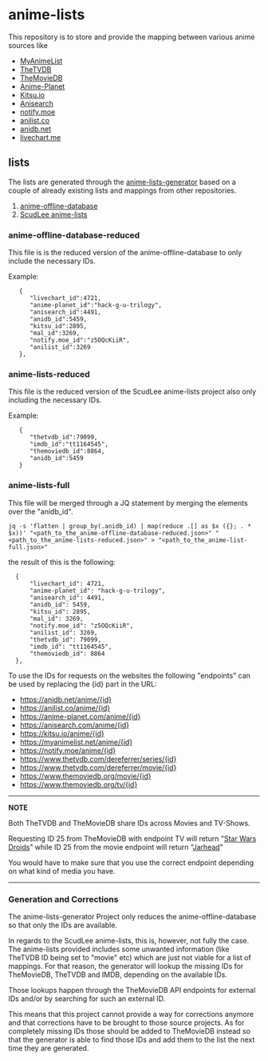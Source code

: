# anime-lists

This repository is to store and provide the mapping between various anime sources like

* [MyAnimeList](https://myanimelist.net/)
* [TheTVDB](https://thetvdb.com/)
* [TheMovieDB](https://www.themoviedb.org/)
* [Anime-Planet](https://www.anime-planet.com/)
* [Kitsu.io](https://kitsu.io/)
* [Anisearch](https://www.anisearch.com/)
* [notify.moe](https://notify.moe/)
* [anilist.co](https://anilist.co/)
* [anidb.net](https://anidb.net/)
* [livechart.me](https://www.livechart.me/)

## lists

The lists are generated through the [anime-lists-generator](https://github.com/Fribb/anime-lists-generator) based on a couple of already existing lists and mappings from other repositories.

1. [anime-offline-database](https://github.com/manami-project/anime-offline-database/)
2. [ScudLee anime-lists](https://github.com/ScudLee/anime-lists/)

### anime-offline-database-reduced

This file is is the reduced version of the anime-offline-database to only include the necessary IDs.

Example:

```
   {
      "livechart_id":4721,
      "anime-planet_id":"hack-g-u-trilogy",
      "anisearch_id":4491,
      "anidb_id":5459,
      "kitsu_id":2895,
      "mal_id":3269,
      "notify.moe_id":"z5OQcKiiR",
      "anilist_id":3269
   },
```

### anime-lists-reduced

This file is the reduced version of the ScudLee anime-lists project also only including the necessary IDs.

Example:

```
   {
      "thetvdb_id":79099,
      "imdb_id":"tt1164545",
      "themoviedb_id":8864,
      "anidb_id":5459
   }
```

### anime-lists-full

This file will be merged through a JQ statement by merging the elements over the "anidb_id".

```
jq -s 'flatten | group_by(.anidb_id) | map(reduce .[] as $x ({}; . * $x))' "<path_to_the_anime-offline-database-reduced.json>" "<path_to_the_anime-lists-reduced.json>" > "<path_to_the_anime-list-full.json>"
```

the result of this is the following:

```
  {
      "livechart_id": 4721,
      "anime-planet_id": "hack-g-u-trilogy",
      "anisearch_id": 4491,
      "anidb_id": 5459,
      "kitsu_id": 2895,
      "mal_id": 3269,
      "notify.moe_id": "z5OQcKiiR",
      "anilist_id": 3269,
      "thetvdb_id": 79099,
      "imdb_id": "tt1164545",
      "themoviedb_id": 8864
  },
```

To use the IDs for requests on the websites the following "endpoints" can be used by replacing the {id} part in the URL:

* https://anidb.net/anime/{id}
* https://anilist.co/anime/{id}
* https://anime-planet.com/anime/{id}
* https://anisearch.com/anime/{id}
* https://kitsu.io/anime/{id}
* https://myanimelist.net/anime/{id}
* https://notify.moe/anime/{id}
* https://www.thetvdb.com/dereferrer/series/{id}
* https://www.thetvdb.com/dereferrer/movie/{id}
* https://www.themoviedb.org/movie/{id}
* https://www.themoviedb.org/tv/{id}

---
**NOTE**

Both TheTVDB and TheMovieDB share IDs across Movies and TV-Shows.

Requesting ID 25 from TheMovieDB with endpoint TV will return "[Star Wars Droids](https://www.themoviedb.org/tv/25)"
while ID 25 from the movie endpoint will return "[Jarhead](https://www.themoviedb.org/movie/25-jarhead)"

You would have to make sure that you use the correct endpoint depending on what kind of media you have.

---

### Generation and Corrections

The anime-lists-generator Project only reduces the anime-offline-database so that only the IDs are available.

In regards to the ScudLee anime-lists, this is, however, not fully the case.
The anime-lists provided includes some unwanted information (like TheTVDB ID being set to "movie" etc) which are just not viable for a list of mappings.
For that reason, the generator will lookup the missing IDs for TheMovieDB, TheTVDB and IMDB, depending on the available IDs.

Those lookups happen through the TheMovieDB API endpoints for external IDs and/or by searching for such an external ID.

This means that this project cannot provide a way for corrections anymore and that corrections have to be brought to those source projects.
As for completely missing IDs those should be added to TheMovieDB instead so that the generator is able to find those IDs and add them to the list the next time they are generated.